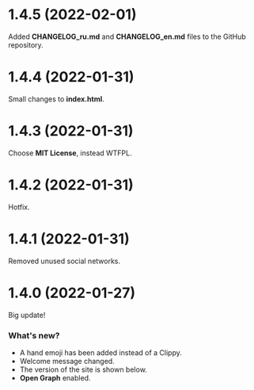 # 1.4.5 (2022-02-01)

Added **CHANGELOG_ru.md** and **CHANGELOG_en.md** files to the GitHub repository.


# 1.4.4 (2022-01-31)

Small changes to **index.html**.


# 1.4.3 (2022-01-31)

Choose **MIT License**, instead WTFPL.


# 1.4.2 (2022-01-31)

Hotfix.


# 1.4.1 (2022-01-31)

Removed unused social networks.


# 1.4.0 (2022-01-27)

Big update!

### What's new?
* A hand emoji has been added instead of a Clippy.
* Welcome message changed.
* The version of the site is shown below.
* **Open Graph** enabled.
